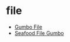 # file

 * [Gumbo File](../../index/g/gumbo-file-11046.json)
 * [Seafood File Gumbo](../../index/s/seafood-file-gumbo.json)
